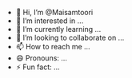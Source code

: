 - 👋 Hi, I’m @Maisamtoori
- 👀 I’m interested in ...
- 🌱 I’m currently learning ...
- 💞️ I’m looking to collaborate on ...
- 📫 How to reach me ...
- 😄 Pronouns: ...
- ⚡ Fun fact: ...

<!---
Maisamtoori/Maisamtoori is a ✨ special ✨ repository because its `README.md` (this file) appears on your GitHub profile.
You can click the Preview link to take a look at your changes.
--->
